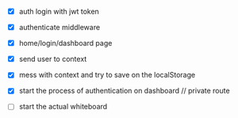 - [x] auth login with jwt token
- [x] authenticate middleware
- [x] home/login/dashboard page
- [x] send user to context
- [x] mess with context and try to save on the localStorage
- [x] start the process of authentication on dashboard // private route

- [  ] start the actual whiteboard
